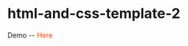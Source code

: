 # html-and-css-template-2
<p> Demo  --   <a href='https://symphonious-khapse-fe001e.netlify.app/' style='color:orangered; text-decoration:none;'>Here</a> </p>
